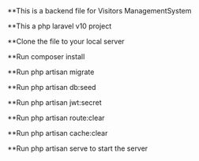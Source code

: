 <!DOCTYPE html>
<html lang="en">
<head>
    <meta charset="UTF-8">
    <meta name="viewport" content="width=device-width, initial-scale=1.0">
    <meta http-equiv="X-UA-Compatible" content="ie=edge">
</head>
<body>
**This is a backend file for Visitors ManagementSystem

**This a php laravel v10 project

**Clone the file to your local server

**Run composer install

**Run php artisan migrate

**Run php artisan db:seed

**Run php artisan jwt:secret

**Run php artisan route:clear

**Run php artisan cache:clear

**Run php artisan serve to start the server
</body>
</html>